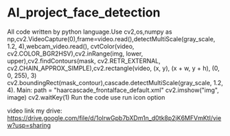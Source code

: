 # AI_project_face_detection
All code written by python language.Use cv2,os,numpy as np,cv2.VideoCapture(0),frame=video.read(),detectMultiScale(gray_scale, 1.2, 4),webcam_video.read(),
cvtColor(video, cv2.COLOR_BGR2HSV),cv2.inRange(img, lower, upper),cv2.findContours(mask, cv2.RETR_EXTERNAL, cv2.CHAIN_APPROX_SIMPLE),cv2.rectangle(video, (x, y), (x + w, y + h), (0, 0, 255), 3)
cv2.boundingRect(mask_contour),cascade.detectMultiScale(gray_scale, 1.2, 4).
Main: path = "haarcascade_frontalface_default.xml"
cv2.imshow("img", image)
cv2.waitKey(1)
Run the code use run icon option

video link my drive: https://drive.google.com/file/d/1olrwGpb7bXDm1n_d0tk8p2jK6MFVmKtI/view?usp=sharing

